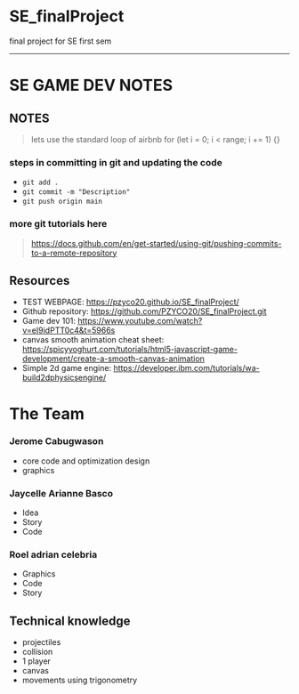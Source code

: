 # SE_finalProject
final project for SE first sem 

-------------------------------------------------------

# SE GAME DEV NOTES
## NOTES
> lets use the standard loop of airbnb
> for (let i = 0; i < range; i += 1) {}

### steps in committing in git and updating the code
- `git add .`
- `git commit -m "Description"`
- `git push origin main`
 
### more git tutorials here
> https://docs.github.com/en/get-started/using-git/pushing-commits-to-a-remote-repository


## Resources 
- TEST WEBPAGE: https://pzyco20.github.io/SE_finalProject/
- Github repository: https://github.com/PZYCO20/SE_finalProject.git
- Game dev 101: https://www.youtube.com/watch?v=eI9idPTT0c4&t=5966s
- canvas smooth animation cheat sheet: https://spicyyoghurt.com/tutorials/html5-javascript-game-development/create-a-smooth-canvas-animation
- Simple 2d game engine: https://developer.ibm.com/tutorials/wa-build2dphysicsengine/

# The Team
### Jerome Cabugwason
  - core code and optimization design
  - graphics

### Jaycelle Arianne Basco
  - Idea
  - Story
  - Code
### Roel adrian celebria
  - Graphics
  - Code
  - Story

## Technical knowledge
- projectiles
- collision
- 1 player
- canvas
- movements using trigonometry
